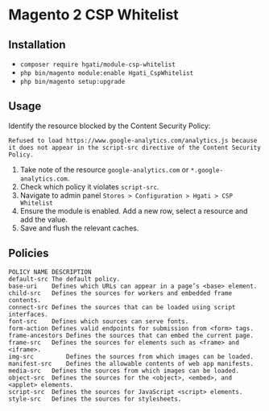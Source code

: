 # Magento 2 CSP Whitelist

## Installation
- `composer require hgati/module-csp-whitelist`
- `php bin/magento module:enable Hgati_CspWhitelist`
- `php bin/magento setup:upgrade`

## Usage
Identify the resource blocked by the Content Security Policy:
```
Refused to load https://www.google-analytics.com/analytics.js because it does not appear in the script-src directive of the Content Security Policy.
```
1. Take note of the resource `google-analytics.com` or `*.google-analytics.com`.
2. Check which policy it violates `script-src`.
3. Navigate to admin panel `Stores > Configuration > Hgati > CSP Whitelist`
4. Ensure the module is enabled. Add a new row, select a resource and add the value.
5. Save and flush the relevant caches.

## Policies
```
POLICY NAME	DESCRIPTION
default-src	The default policy.
base-uri	Defines which URLs can appear in a page’s <base> element.
child-src	Defines the sources for workers and embedded frame contents.
connect-src	Defines the sources that can be loaded using script interfaces.
font-src	Defines which sources can serve fonts.
form-action	Defines valid endpoints for submission from <form> tags.
frame-ancestors	Defines the sources that can embed the current page.
frame-src	Defines the sources for elements such as <frame> and <iframe>.
img-src         Defines the sources from which images can be loaded.
manifest-src	Defines the allowable contents of web app manifests.
media-src	Defines the sources from which images can be loaded.
object-src	Defines the sources for the <object>, <embed>, and <applet> elements.
script-src	Defines the sources for JavaScript <script> elements.
style-src	Defines the sources for stylesheets.
```
